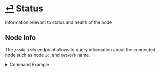 # [⏎](README.md) Status

Information relevant to status and health of the node

## Node Info

The `/node_info` endpoint allows to query information about the connected node such as node `id`, and `network` name. 

<details> 
    <summary>Command Example</summary>
<pre>
RPC_ADDRESS="localhost:10002" && \
 curl "$RPC_ADDRESS/node_info" | jq '.'
</pre>
Output Example
<pre>
{
  "node_info": {
    "protocol_version": {
      "p2p": "7",
      "block": "10",
      "app": "0"
    },
    "id": "fe3b878a9878d2448b6b04470bf53a697ea7f4cc",
    "listen_addr": "tcp://101.1.0.1:26656",
    "network": "kira-1",
    "version": "0.33.4",
    "channels": "4020212223303800",
    "moniker": "Local Kira Hub Validator",
    "other": {
      "tx_index": "on",
      "rpc_address": "tcp://127.0.0.1:26657"
    }
  },
  "application_version": {
    "name": "sekai",
    "server_name": "sekaid",
    "client_name": "sekaid",
    "version": "1.0.0",
    "commit": "8e58f3998ed4d60a2e29f2cb774c0ffbb38c7c35",
    "build_tags": "",
    "go": "go version go1.14.2 linux/amd64"
  }
}
</pre>
</details>

